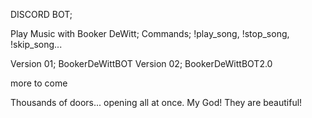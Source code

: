DISCORD BOT;

Play Music with Booker DeWitt;
Commands; !play_song, !stop_song, !skip_song...


Version 01; BookerDeWittBOT
Version 02; BookerDeWittBOT2.0

more to come


Thousands of doors... opening all at once. My God! They are beautiful!
